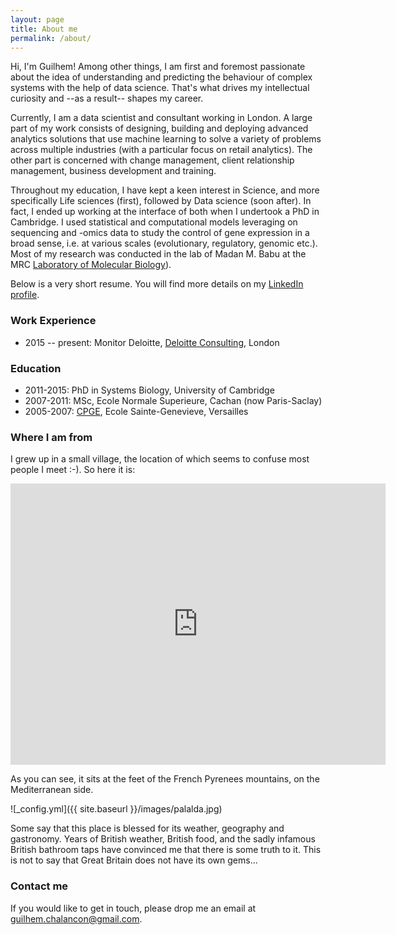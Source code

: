```yaml
---
layout: page
title: About me
permalink: /about/
---
```


Hi, I'm Guilhem! Among other things, I am first and foremost passionate about the idea of understanding and predicting the behaviour of complex systems with the help of data science. That's what drives my intellectual curiosity and --as a result-- shapes my career. 

Currently, I am a data scientist and consultant working in London. A large part of my work consists of designing, building and deploying advanced analytics solutions that use machine learning to solve a variety of problems across multiple industries (with a particular focus on retail analytics). The other part is concerned with change management, client relationship management, business development and training. 

Throughout my education, I have kept a keen interest in Science, and more specifically Life sciences (first), followed by Data science (soon after). In fact, I ended up working at the interface of both when I undertook a PhD in Cambridge. I used statistical and computational models leveraging on sequencing and -omics data to study the control of gene expression in a broad sense, i.e. at various scales (evolutionary, regulatory, genomic etc.).
Most of my research was conducted in the lab of Madan M. Babu at the MRC [Laboratory of Molecular Biology](http://www2.mrc-lmb.cam.ac.uk/)).


Below is a very short resume. You will find more details on my [LinkedIn profile](https://www.linkedin.com/in/guilhemchalancon/). 

### Work Experience

* 2015 -- present: Monitor Deloitte, [Deloitte Consulting](https://www2.deloitte.com/uk/en.html), London

### Education

* 2011-2015: PhD in Systems Biology, University of Cambridge
* 2007-2011: MSc, Ecole Normale Superieure, Cachan (now Paris-Saclay)
* 2005-2007: [CPGE](https://en.wikipedia.org/wiki/Classe_pr%C3%A9paratoire_aux_grandes_%C3%A9coles), Ecole Sainte-Genevieve, Versailles


### Where I am from 

I grew up in a small village, the location of which seems to confuse most people I meet :-). So here it is:

<iframe src="https://www.google.com/maps/embed?pb=!1m14!1m8!1m3!1d11369569.864336692!2d-10.584517222057713!3d45.91583029646275!3m2!1i1024!2i768!4f13.1!3m3!1m2!1s0x12baa6a53505d555%3A0x407882116676fe0!2s66110+Am%C3%A9lie-les-Bains-Palalda%2C+France!5e0!3m2!1sen!2suk!4v1502059654836" width="600" height="450" frameborder="0" style="border:0" allowfullscreen></iframe>

As you can see, it sits at the feet of the French Pyrenees mountains, on the Mediterranean side. 

![_config.yml]({{ site.baseurl }}/images/palalda.jpg)

Some say that this place is blessed for its weather, geography and gastronomy. Years of British weather, British food, and the sadly infamous British bathroom taps have convinced me that there is some truth to it. 
This is not to say that Great Britain does not have its own <a class="surprise">gems...</a>


### Contact me

If you would like to get in touch, please drop me an email at [guilhem.chalancon@gmail.com](mailto:guilhem.chalancon@gmail.com).
